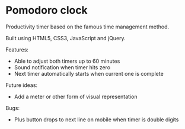 # Pomodoro clock
Productivity timer based on the famous time management method.

Built using HTML5, CSS3, JavaScript and jQuery.

Features:
* Able to adjust both timers up to 60 minutes
* Sound notification when timer hits zero
* Next timer automatically starts when current one is complete

Future ideas:
* Add a meter or other form of visual representation

Bugs:
* Plus button drops to next line on mobile when timer is double digits
